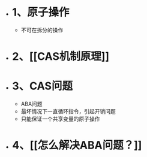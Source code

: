 - # 1、原子操作
	- 不可在拆分的操作
- # 2、[[CAS机制原理]]
- # 3、CAS问题
	- ABA问题
	- 最坏情况下一直循环指令，引起开销问题
	- 只能保证一个共享变量的原子操作
- # 4、[[怎么解决ABA问题？]]